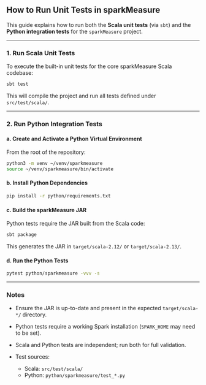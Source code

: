## How to Run Unit Tests in sparkMeasure

This guide explains how to run both the **Scala unit tests** (via `sbt`) and the **Python integration tests** for the `sparkMeasure` project.

---

### 1. Run Scala Unit Tests

To execute the built-in unit tests for the core sparkMeasure Scala codebase:

```bash
sbt test
````

This will compile the project and run all tests defined under `src/test/scala/`.

---

### 2. Run Python Integration Tests

#### a. Create and Activate a Python Virtual Environment

From the root of the repository:

```bash
python3 -m venv ~/venv/sparkmeasure
source ~/venv/sparkmeasure/bin/activate
```

#### b. Install Python Dependencies

```bash
pip install -r python/requirements.txt
```

#### c. Build the sparkMeasure JAR

Python tests require the JAR built from the Scala code:

```bash
sbt package
```

This generates the JAR in `target/scala-2.12/` or `target/scala-2.13/`.

#### d. Run the Python Tests

```bash
pytest python/sparkmeasure -vvv -s
```

---

### Notes

* Ensure the JAR is up-to-date and present in the expected `target/scala-*/` directory.
* Python tests require a working Spark installation (`SPARK_HOME` may need to be set).
* Scala and Python tests are independent; run both for full validation.
* Test sources:

  * Scala: `src/test/scala/`
  * Python: `python/sparkmeasure/test_*.py`